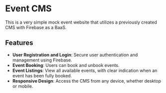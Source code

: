 # Event CMS

This is a very simple mock event website that utilizes a previously created CMS with Firebase as a BaaS.

## Features

- **User Registration and Login**: Secure user authentication and management using Firebase.
- **Event Booking**: Users can book and unbook events.
- **Event Listings**: View all available events, with clear indication when an event has been fully booked.
- **Responsive Design**: Access the CMS from any device, whether desktop or mobile.
